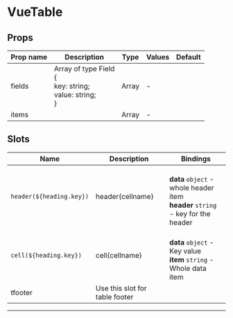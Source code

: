 # VueTable

## Props

| Prop name | Description                                                             | Type  | Values | Default |
| --------- | ----------------------------------------------------------------------- | ----- | ------ | ------- |
| fields    | Array of type Field <br/>{<br/> key: string;<br/> value: string;<br/> } | Array | -      |         |
| items     |                                                                         | Array | -      |         |

## Slots

| Name                     | Description                    | Bindings                                                                                |
| ------------------------ | ------------------------------ | --------------------------------------------------------------------------------------- |
| `header(${heading.key})` | header(cellname)               | <br/>**data** `object` - whole header item<br/>**header** `string` - key for the header |
| `cell(${heading.key})`   | cell(cellname)                 | <br/>**data** `object` - Key value<br/>**item** `string` - Whole data item              |
| tfooter                  | Use this slot for table footer |                                                                                         |

---

